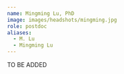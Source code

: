 ```yaml
---
name: Mingming Lu, PhD
image: images/headshots/mingming.jpg
role: postdoc
aliases:
  - M. Lu
  - Mingming Lu
---
```

TO BE ADDED
